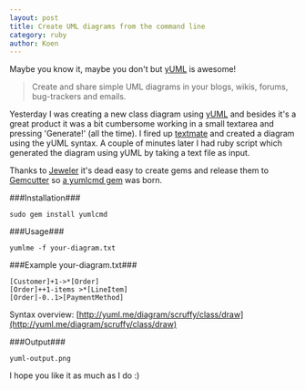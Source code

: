 ```yaml
---
layout: post
title: Create UML diagrams from the command line
category: ruby
author: Koen
---
```

Maybe you know it, maybe you don't but [yUML](http://yuml.me) is awesome!

> Create and share simple UML diagrams in your blogs, wikis, forums, bug-trackers and emails.

Yesterday I was creating a new class diagram using [yUML](http://yuml.me) and besides it's a great product it was a bit cumbersome working in a small textarea and pressing 'Generate!' (all the time). I fired up [textmate](http://macromates.com) and created a diagram using the yUML syntax. A couple of minutes later I had ruby script which generated the diagram using yUML by taking a text file as input.

Thanks to [Jeweler](http://github.com/technicalpickles/jeweler) it's dead easy to create gems and release them to [Gemcutter](http://gemcutter.org/) so [a yumlcmd gem](http://gemcutter.org/gems/yumlcmd) was born.

###Installation###

`sudo gem install yumlcmd`

###Usage###

`yumlme -f your-diagram.txt`

###Example your-diagram.txt###


`[Customer]+1->*[Order]`  
`[Order]++1-items >*[LineItem]`  
`[Order]-0..1>[PaymentMethod]`
	
Syntax overview: [http://yuml.me/diagram/scruffy/class/draw](http://yuml.me/diagram/scruffy/class/draw)

###Output###

`yuml-output.png`

I hope you like it as much as I do :)